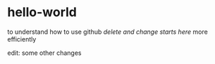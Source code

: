 # hello-world
to understand how to use github *delete and change starts here*  more efficiently

edit: some other changes
